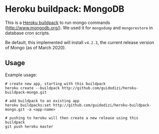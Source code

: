 # Heroku buildpack: MongoDB

This is a [Heroku buildpack](http://devcenter.heroku.com/articles/buildpacks) to run mongo commands (http://www.mongodb.org/). We used it for `mongodump` and `mongorestore` in database cron scripts.

Be default, this implemented will install `v4.2.3`, the current release version of Mongo (as of March 2020).

## Usage

Example usage:

    # create new app, starting with this buildpack
    heroku create --buildpack http://github.com/guidodizi/heroku-buildpack-mongo.git

    # add buildpack to an existing app
    heroku buildpacks:set http://github.com/guidodizi/heroku-buildpack-mongo.git -a <app-name>

    # pushing to heroku will then create a new release using this buildpack
    git push heroku master
